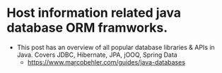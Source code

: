 # Host information related java database ORM framworks.

- This post has an overview of all popular database libraries & APIs in Java. Covers JDBC, Hibernate, JPA, jOOQ, Spring Data
  - https://www.marcobehler.com/guides/java-databases

